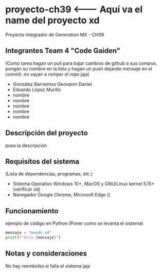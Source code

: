 # proyecto-ch39 <--- Aquí va el name del proyecto xd
Proyecto integrador de Generation MX - CH39 


## Integrantes Team 4 "Code Gaiden"
(Como tarea hagan un pull para bajar cambios de github a sus compus, pongan su nombre en la lista
 y hagan un push dejando mensaje en el commit. no vayan a romper el repo jaja)
- González Barrientos Geovanni Daniel    
- Eduardo López Murillo
- nombre
- nombre
- nombre
- nombre
- nombre


## Descripción del proyecto
pues la descripción

## Requisítos del sistema
(Lista de dependencias, programas, etc.)
- Sistema Operativo Windows 10+, MacOS y GNU/Linux kernel 5.15+ (verificar xd)
- Navegador Google Chrome, Microsoft Edge ()
## Funcionamiento
 
ejemplo de código en Python (Poner como se levanta el sistema)
```python
mensaje = "mundo xd"
print(f"Hola {mensaje}")
```

## Notas y consideraciones
No hay reembolso si falla el sistema jaja

